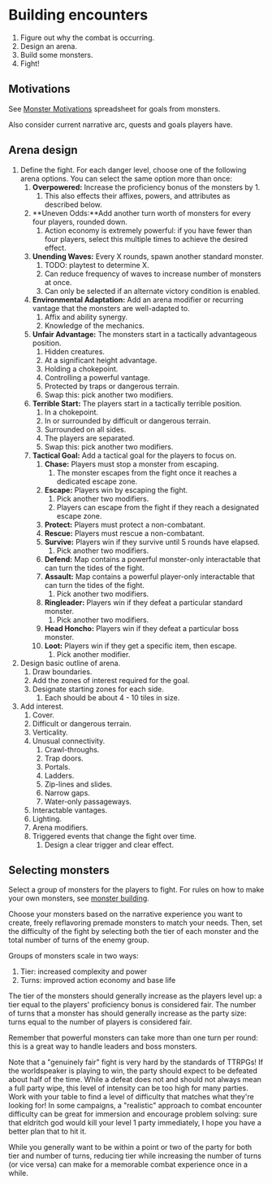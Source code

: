 # Building encounters

1. Figure out why the combat is occurring.
2. Design an arena.
3. Build some monsters.
4. Fight!

## Motivations

See [Monster Motivations](https://docs.google.com/spreadsheets/d/1KV15USBZ8DOAUen25lFb1FthHYcGYEkDrIpvTvHP8Yw/edit#gid=0) spreadsheet for goals from monsters.

Also consider current narrative arc, quests and goals players have.

## Arena design

1. Define the fight. For each danger level, choose one of the following arena options. You can select the same option more than once:
   1. **Overpowered:** Increase the proficiency bonus of the monsters by 1.
      1. This also effects their affixes, powers, and attributes as described below.
   2. **Uneven Odds:**Add another turn worth of monsters for every four players, rounded down.
      1. Action economy is extremely powerful: if you have fewer than four players, select this multiple times to achieve the desired effect.
   3. **Unending Waves:** Every X rounds, spawn another standard monster.
      1. TODO: playtest to determine X.
      2. Can reduce frequency of waves to increase number of monsters at once.
      3. Can only be selected if an alternate victory condition is enabled.
   4. **Environmental Adaptation:** Add an arena modifier or recurring vantage that the monsters are well-adapted to.
      1. Affix and ability synergy.
      2. Knowledge of the mechanics.
   5. **Unfair Advantage:** The monsters start in a tactically advantageous position.
      1. Hidden creatures.
      2. At a significant height advantage.
      3. Holding a chokepoint.
      4. Controlling a powerful vantage.
      5. Protected by traps or dangerous terrain.
      6. Swap this: pick another two modifiers.
   6. **Terrible Start:** The players start in a tactically terrible position.
      1. In a chokepoint.
      2. In or surrounded by difficult or dangerous terrain.
      3. Surrounded on all sides.
      4. The players are separated.
      5. Swap this: pick another two modifiers.
   7. **Tactical Goal:** Add a tactical goal for the players to focus on.
      1. **Chase:** Players must stop a monster from escaping.
         1. The monster escapes from the fight once it reaches a dedicated escape zone.
      2. **Escape:** Players win by escaping the fight.
         1. Pick another two modifiers.
         2. Players can escape from the fight if they reach a designated escape zone.
      3. **Protect:** Players must protect a non-combatant.
      4. **Rescue:** Players must rescue a non-combatant.
      5. **Survive:** Players win if they survive until 5 rounds have elapsed.
         1. Pick another two modifiers.
      6. **Defend:** Map contains a powerful monster-only interactable that can turn the tides of the fight.
      7. **Assault:** Map contains a powerful player-only interactable that can turn the tides of the fight.
         1. Pick another two modifiers.
      8. **Ringleader:** Players win if they defeat a particular standard monster.
         1. Pick another two modifiers.
      9. **Head Honcho:** Players win if they defeat a particular boss monster.
      10. **Loot:** Players win if they get a specific item, then escape.
          1. Pick another modifier.
2. Design basic outline of arena.
   1. Draw boundaries.
   2. Add the zones of interest required for the goal.
   3. Designate starting zones for each side.
      1. Each should be about 4 - 10 tiles in size.
3. Add interest.
   1. Cover.
   2. Difficult or dangerous terrain.
   3. Verticality.
   4. Unusual connectivity.
      1. Crawl-throughs.
      2. Trap doors.
      3. Portals.
      4. Ladders.
      5. Zip-lines and slides.
      6. Narrow gaps.
      7. Water-only passageways.
   5. Interactable vantages.
   6. Lighting.
   7. Arena modifiers.
   8. Triggered events that change the fight over time.
      1. Design a clear trigger and clear effect.

## Selecting monsters

Select a group of monsters for the players to fight.
For rules on how to make your own monsters, see [monster building](monster-building.md).

Choose your monsters based on the narrative experience you want to create, freely reflavoring premade monsters to match your needs.
Then, set the difficulty of the fight by selecting both the tier of each monster and the total number of turns of the enemy group.

Groups of monsters scale in two ways:

1. Tier: increased complexity and power
2. Turns: improved action economy and base life

The tier of the monsters should generally increase as the players level up: a tier equal to the players' proficiency bonus is considered fair.
The number of turns that a monster has should generally increase as the party size: turns equal to the number of players is considered fair.

Remember that powerful monsters can take more than one turn per round: this is a great way to handle leaders and boss monsters.

Note that a "genuinely fair" fight is very hard by the standards of TTRPGs!
If the worldspeaker is playing to win, the party should expect to be defeated about half of the time.
While a defeat does not and should not always mean a full party wipe, this level of intensity can be too high for many parties.
Work with your table to find a level of difficulty that matches what they're looking for!
In some campaigns, a "realistic" approach to combat encounter difficulty can be great for immersion and encourage problem solving:
sure that eldritch god would kill your level 1 party immediately, I hope you have a better plan that to hit it.

While you generally want to be within a point or two of the party for both tier and number of turns,
reducing tier while increasing the number of turns (or vice versa) can make for a memorable combat experience once in a while.
